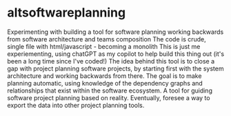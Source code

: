 # altsoftwareplanning
Experimenting with building a tool for software planning working backwards from software architecture and teams composition
The code is crude, single file with html/javascript - becoming a monolith
This is just me experiementing, using chatGPT as my copilot to help build this thing out (it's been a long time since I've coded!)
The idea behind this tool is to close a gap with project planning software projects, by starting first with the system architecture and working backwards from there.
The goal is to make planning automatic, using knowledge of the dependency graphs and relationships that exist within the software ecosystem.
A tool for guiding software project planning based on reality.
Eventually, foresee a way to export the data into other project planning tools.
